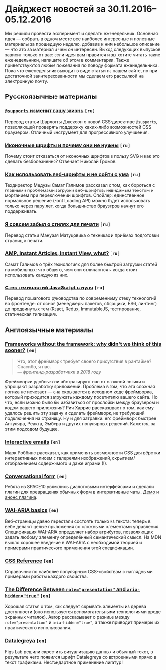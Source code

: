# Дайджест новостей за 30.11.2016–05.12.2016

Мы решили провести эксперимент и сделать еженедельник. Основная
идея — собрать в одном месте все наиболее интересные и полезные материалы
за прошедшую неделю, добавив к ним небольшое описание — что это за материал
и чем он интересен. Выход следующих выпусков зависит только от вас: если идея
вам нравится и вы хотите читать такие еженедельники, напишите об этом
в комментарии. Также приветствуются любые пожелания по поводу формата
еженедельника. Пока что еженедельник выходит в виде статьи на нашем сайте,
но при достаточной заинтересованности мы сделаем его рассылкой
на электронную почту.

## Русскоязычные материалы

### [`@supports` изменит вашу жизнь][0] `[ru]`

Перевод статьи Шарлотты Джексон о новой CSS-директиве `@supports`, позволяющей
проверять поддержку каких-либо возможностей CSS браузером. Отличный инструмент
для прогрессивного улучшения.

### [Иконочные шрифты и почему они не нужны][1] `[ru]`

Почему стоит отказаться от иконочных шрифтов в пользу SVG и как это сделать
безболезненно? Отвечает Николай Громов.

### [Как использовать веб-шрифты и не сойти с ума][2] `[ru]`

Техдиректор Медузы Самат Галимов рассказал о том, как бороться с главными
проблемами загрузки веб-шрифтов: невидимым текстом и морганием при переключении
шрифтов. Спойлер: единственное нормальное решение (Font Loading API) можно будет
использовать только через пару лет, когда большинство браузеров начнут его
поддерживать.

### [Я совсем забыл о стилях для печати][3] `[ru]`

Перевод статьи Мануэля Матуцовика о техниках и приёмах подготовки страниц
к печати.

### [AMP, Instant Articles, Instant View, whut?][4] `[ru]`

Самат Галимов о трёх технологиях для более быстрой загрузки статей на мобильных:
что общего, чем они отличаются и когда стоит использовать каждую из них.

### [Стек технологий JavaScript с нуля][5] `[ru]`

Перевод пошагового руководства по современному стеку технологий во фронтенде: от
основ (менеджеры пакетов, сборщики, ES6, линтинг) до продвинутых тем (React,
Redux, ImmutableJS, тестирование, статическая типизация).

## Англоязычные материалы

### [Frameworks without the framework: why didn't we think of this sooner?][6] `[en]`

> Что, этот фреймворк требует своего присутствия в рантайме? Спасибо, я пас.<br />
> _— фронтенд-разработчики в 2018 году_

Фреймворки удобны: они абстрагируют нас от сложной логики и упрощают разработку
приложений. Проблема в том, что эта сложная логика не исчезает — она
скрывается в исходном коде фреймворка, который приходится загружать каждому
посетителю вашего сайта. Но что, если можно было бы избавиться от прослойки
между браузером и кодом вашего приложения? Рич Харрис рассказывает о том, как
ему удалось решить эту задачу и сделать фреймворк, не требующий подключения
на страницу. Ну и для затравки: его фреймворк быстрее Ангуляра, Реакта, Эмбера
и других популярных решений. Кажется, за этим подходом будущее.

### [Interactive emails][7] `[en]`

Марк Роббинс рассказал, как применять возможности CSS для вёрстки интерактивных
писем с галереями изображений, скрытием/отображением содержимого и даже
играми (!).

### [Conversational form][8] `[en]`

Ребята из SPACE10 увлеклись диалоговыми интерфейсами и сделали плагин
для превращения обычных форм в интерактивные чаты. [Демо][9]
и [анонс плагина][10].


### [WAI-ARIA basics][11] `[en]`

Веб-страницы давно перестали состоять только из текста: теперь в вебе делают
целые приложения со сложными элементами управления. Спецификация WAI-ARIA
определяет набор атрибутов, позволяющих задать любому элементу определённый
семантический смысл. На MDN вышло хорошее введение в WAI-ARIA с необходимой
теорией и примерами практического применения этой спецификации.

### [CSS Reference][12] `[en]`

Справочник по наиболее популярным CSS-свойствам с наглядными примерами работы
каждого свойства.

### [The Difference Between `role="presentation"` and `aria-hidden="true"`][13] `[en]`

Хорошая статья о том, как следует скрывать элементы из дерева доступности (оно
используется вспомогательными технологиями вроде экранных читалок). Автор
рассказывает о разнице между `role="presentation"` и `aria-hidden="true"`,
а также приводит примеры их практического использования.

### [Datalegreya][14] `[en]`

Figs Lab решили скрестить визуализацию данных и обычный текст, в результате чего
появился шрифт Datalegreya со встроенными прямо в текст графиками. Нестандартное
применение лигатур!


[0]: http://frontender.info/supports-will-change-your-life/
[1]: http://nicothin.pro/page/icon-fonts-2017
[2]: https://dev.meduza.io/%D0%BA%D0%B0%D0%BA-%D0%B8%D1%81%D0%BF%D0%BE%D0%BB%D1%8C%D0%B7%D0%BE%D0%B2%D0%B0%D1%82%D1%8C-%D0%BA%D0%B0%D1%81%D1%82%D0%BE%D0%BC%D0%BD%D1%8B%D0%B5-%D1%88%D1%80%D0%B8%D1%84%D1%82%D1%8B-%D0%B2-%D0%B2%D0%B5%D0%B1%D0%B5-%D0%B8-%D0%BD%D0%B5-%D1%81%D0%BE%D0%B9%D1%82%D0%B8-%D1%81-%D1%83%D0%BC%D0%B0-9ba8a2998bcc#.evlx5veom
[3]: http://prgssr.ru/development/ya-sovsem-zabyl-o-stilyah-dlya-pechati.html
[4]: http://telegra.ph/AMP-Instant-Articles-Instant-View-whut-11-23
[5]: https://github.com/UsulPro/js-stack-from-scratch
[6]: https://svelte.technology/blog/frameworks-without-the-framework/
[7]: https://medium.com/net-magazine/build-interactive-emails-with-css-1d796fbe1dff#.9typazs9z
[8]: https://github.com/space10-community/conversational-form
[9]: https://space10-community.github.io/conversational-form/
[10]: https://medium.com/conversational-interfaces/introducing-the-conversational-form-c3166eb2ee2f#.lwsvq7a4i
[11]: https://developer.mozilla.org/en-US/docs/Learn/Accessibility/WAI-ARIA_basics
[12]: http://cssreference.io
[13]: http://csskarma.com/blog/difference-rolepresentation-aria-hiddentrue/
[14]: http://figs-lab.com/en/datalegreya
